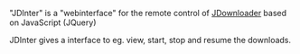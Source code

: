 "JDInter" is a "webinterface" for the remote control of [JDownloader](http://jdownloader.org/) based on JavaScript (JQuery)

JDInter gives a interface to eg. view, start, stop and resume the downloads.